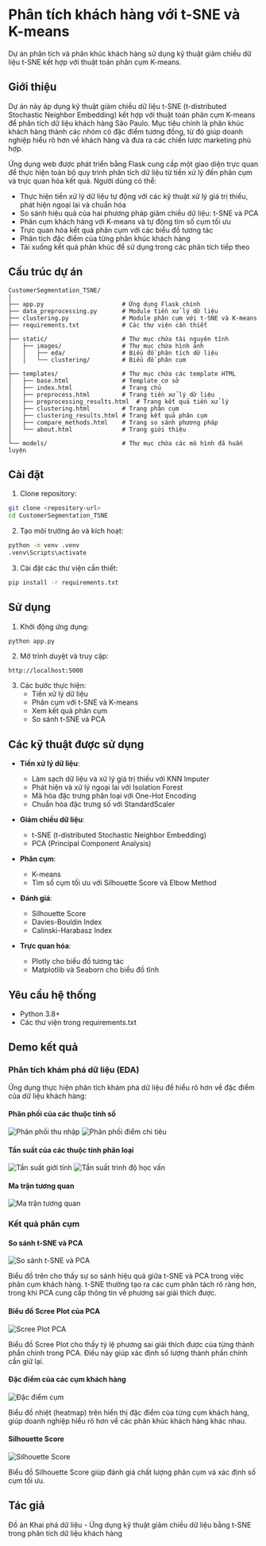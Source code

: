 # Phân tích khách hàng với t-SNE và K-means

Dự án phân tích và phân khúc khách hàng sử dụng kỹ thuật giảm chiều dữ liệu t-SNE kết hợp với thuật toán phân cụm K-means.

## Giới thiệu

Dự án này áp dụng kỹ thuật giảm chiều dữ liệu t-SNE (t-distributed Stochastic Neighbor Embedding) kết hợp với thuật toán phân cụm K-means để phân tích dữ liệu khách hàng São Paulo. Mục tiêu chính là phân khúc khách hàng thành các nhóm có đặc điểm tương đồng, từ đó giúp doanh nghiệp hiểu rõ hơn về khách hàng và đưa ra các chiến lược marketing phù hợp.

Ứng dụng web được phát triển bằng Flask cung cấp một giao diện trực quan để thực hiện toàn bộ quy trình phân tích dữ liệu từ tiền xử lý đến phân cụm và trực quan hóa kết quả. Người dùng có thể:
- Thực hiện tiền xử lý dữ liệu tự động với các kỹ thuật xử lý giá trị thiếu, phát hiện ngoại lai và chuẩn hóa
- So sánh hiệu quả của hai phương pháp giảm chiều dữ liệu: t-SNE và PCA
- Phân cụm khách hàng với K-means và tự động tìm số cụm tối ưu
- Trực quan hóa kết quả phân cụm với các biểu đồ tương tác
- Phân tích đặc điểm của từng phân khúc khách hàng
- Tải xuống kết quả phân khúc để sử dụng trong các phân tích tiếp theo

## Cấu trúc dự án

```
CustomerSegmentation_TSNE/
│
├── app.py                      # Ứng dụng Flask chính
├── data_preprocessing.py       # Module tiền xử lý dữ liệu
├── clustering.py               # Module phân cụm với t-SNE và K-means
├── requirements.txt            # Các thư viện cần thiết
│
├── static/                     # Thư mục chứa tài nguyên tĩnh
│   ├── images/                 # Thư mục chứa hình ảnh
│   │   ├── eda/                # Biểu đồ phân tích dữ liệu
│   │   └── clustering/         # Biểu đồ phân cụm
│
├── templates/                  # Thư mục chứa các template HTML
│   ├── base.html               # Template cơ sở
│   ├── index.html              # Trang chủ
│   ├── preprocess.html         # Trang tiền xử lý dữ liệu
│   ├── preprocessing_results.html  # Trang kết quả tiền xử lý
│   ├── clustering.html         # Trang phân cụm
│   ├── clustering_results.html # Trang kết quả phân cụm
│   ├── compare_methods.html    # Trang so sánh phương pháp
│   └── about.html              # Trang giới thiệu
│
└── models/                     # Thư mục chứa các mô hình đã huấn luyện
```

## Cài đặt

1. Clone repository:

```bash
git clone <repository-url>
cd CustomerSegmentation_TSNE
```

2. Tạo môi trường ảo và kích hoạt:

```bash
python -m venv .venv
.venv\Scripts\activate
```

3. Cài đặt các thư viện cần thiết:

```bash
pip install -r requirements.txt
```

## Sử dụng

1. Khởi động ứng dụng:

```bash
python app.py
```

2. Mở trình duyệt và truy cập:

```
http://localhost:5000
```

3. Các bước thực hiện:
   - Tiền xử lý dữ liệu
   - Phân cụm với t-SNE và K-means
   - Xem kết quả phân cụm
   - So sánh t-SNE và PCA

## Các kỹ thuật được sử dụng

- **Tiền xử lý dữ liệu**:
  - Làm sạch dữ liệu và xử lý giá trị thiếu với KNN Imputer
  - Phát hiện và xử lý ngoại lai với Isolation Forest
  - Mã hóa đặc trưng phân loại với One-Hot Encoding
  - Chuẩn hóa đặc trưng số với StandardScaler

- **Giảm chiều dữ liệu**:
  - t-SNE (t-distributed Stochastic Neighbor Embedding)
  - PCA (Principal Component Analysis)

- **Phân cụm**:
  - K-means
  - Tìm số cụm tối ưu với Silhouette Score và Elbow Method

- **Đánh giá**:
  - Silhouette Score
  - Davies-Bouldin Index
  - Calinski-Harabasz Index

- **Trực quan hóa**:
  - Plotly cho biểu đồ tương tác
  - Matplotlib và Seaborn cho biểu đồ tĩnh

## Yêu cầu hệ thống

- Python 3.8+
- Các thư viện trong requirements.txt

## Demo kết quả

### Phân tích khám phá dữ liệu (EDA)

Ứng dụng thực hiện phân tích khám phá dữ liệu để hiểu rõ hơn về đặc điểm của dữ liệu khách hàng:

#### Phân phối của các thuộc tính số

![Phân phối thu nhập](static/images/eda/Income_distribution.png)
![Phân phối điểm chi tiêu](static/images/eda/SpendingScore_distribution.png)

#### Tần suất của các thuộc tính phân loại

![Tần suất giới tính](static/images/eda/Gender_frequency.png)
![Tần suất trình độ học vấn](static/images/eda/EducationLevel_frequency.png)

#### Ma trận tương quan

![Ma trận tương quan](static/images/eda/correlation_matrix.png)

### Kết quả phân cụm

#### So sánh t-SNE và PCA

![So sánh t-SNE và PCA](static/images/clustering/tsne_pca_comparison.png)

Biểu đồ trên cho thấy sự so sánh hiệu quả giữa t-SNE và PCA trong việc phân cụm khách hàng. t-SNE thường tạo ra các cụm phân tách rõ ràng hơn, trong khi PCA cung cấp thông tin về phương sai giải thích được.

#### Biểu đồ Scree Plot của PCA

![Scree Plot PCA](static/images/clustering/pca_scree_plot.png)

Biểu đồ Scree Plot cho thấy tỷ lệ phương sai giải thích được của từng thành phần chính trong PCA. Điều này giúp xác định số lượng thành phần chính cần giữ lại.

#### Đặc điểm của các cụm khách hàng

![Đặc điểm cụm](static/images/clustering/cluster_features_heatmap.png)

Biểu đồ nhiệt (heatmap) trên hiển thị đặc điểm của từng cụm khách hàng, giúp doanh nghiệp hiểu rõ hơn về các phân khúc khách hàng khác nhau.

#### Silhouette Score

![Silhouette Score](static/images/clustering/silhouette_visualization.png)

Biểu đồ Silhouette Score giúp đánh giá chất lượng phân cụm và xác định số cụm tối ưu.

## Tác giả

Đồ án Khai phá dữ liệu - Ứng dụng kỹ thuật giảm chiều dữ liệu bằng t-SNE trong phân tích dữ liệu khách hàng

